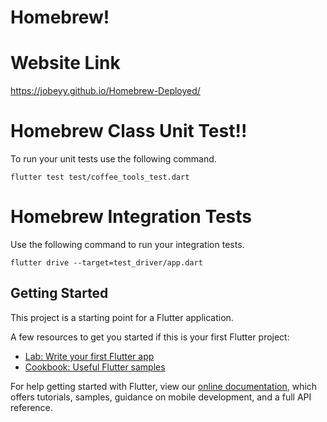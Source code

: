
# Homebrew! 
# Website Link
https://jobeyy.github.io/Homebrew-Deployed/
# Homebrew Class Unit Test!!

To run your unit tests use the following command.

```console
flutter test test/coffee_tools_test.dart
```

# Homebrew Integration Tests

Use the following command to run your integration tests.

```console
flutter drive --target=test_driver/app.dart
```

## Getting Started

This project is a starting point for a Flutter application.

A few resources to get you started if this is your first Flutter project:

- [Lab: Write your first Flutter app](https://flutter.dev/docs/get-started/codelab)
- [Cookbook: Useful Flutter samples](https://flutter.dev/docs/cookbook)

For help getting started with Flutter, view our
[online documentation](https://flutter.dev/docs), which offers tutorials,
samples, guidance on mobile development, and a full API reference.
